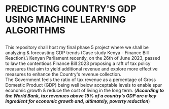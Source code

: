 # <p>PREDICTING COUNTRY'S GDP USING MACHINE LEARNING ALGORITHMS<p>

This repository shall host my final phase 5 project where we shall be analyzing & forecasting GDP trends (Case study Kenya - Finance Bill Reaction).\ 
Kenyan Parliament recently, on the 26th of June 2023, passed to law the contentious Finance Bill 2023 proposing a raft of tax policy measures that aim to yield additional revenue and explore more effective measures to enhance the Country's revenue collection.\
The Government feels the ratio of tax revenue as a percentage of Gross Domestic Product (GDP) being well below acceptable levels to enable spur economic growth & reduce the cost of living in the long term. (***According to the World Bank, tax revenues above 15% of a country’s GDP are a key ingredient for economic growth and, ultimately, poverty reduction***)

